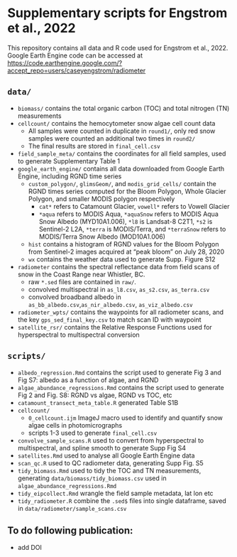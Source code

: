 
<!-- README.md is generated from README.Rmd. Please edit that file -->

# Supplementary scripts for Engstrom et al., 2022

<!-- badges: start -->
<!-- badges: end -->

This repository contains all data and R code used for Engstrom et al.,
2022. Google Earth Engine code can be accessed at
<https://code.earthengine.google.com/?accept_repo=users/caseyengstrom/radiometer>

## `data/`

-   `biomass/` contains the total organic carbon (TOC) and total
    nitrogen (TN) measurements
-   `cellcount/` contains the hemocytometer snow algae cell count data
    -   All samples were counted in duplicate in `round1/`, only red
        snow samples were counted an additional two times in `round2/`
    -   The final results are stored in `final_cell.csv`
-   `field_sample_meta/` contains the coordinates for all field samples,
    used to generate Supplementary Table 1
-   `google_earth_engine/` contains all data downloaded from Google
    Earth Engine, including RGND time series
    -   `custom_polygon/`, `glimsGeom/`, and `modis_grid_cells/` contain
        the RGND times series computed for the Bloom Polygon, Whole
        Glacier Polygon, and smaller MODIS polygon respectively
        -   `cat*` refers to Catamount Glacier, `vowell*` refers to
            Vowell Glacier
        -   `*aqua` refers to MODIS Aqua, `*aquaSnow` refers to MODIS
            Aqua Snow Albedo (MYD10A1.006), `*l8` is Landsat-8 C2T1,
            `*s2` is Sentinel-2 L2A, `*terra` is MODIS/Terra, and
            `*terraSnow` refers to MODIS/Terra Snow Albedo (MOD10A1.006)
    -   `hist` contains a histogram of RGND values for the Bloom Polygon
        from Sentinel-2 images acquired at “peak bloom” on July 28, 2020
    -   `wx` contains the weather data used to generate Supp. Figure S12
-   `radiometer` contains the spectral reflectance data from field scans
    of snow in the Coast Range near Whistler, BC.
    -   raw `*.sed` files are contained in `raw/`.
    -   convolved multispectral in `as_l8.csv`, `as_s2.csv`,
        `as_terra.csv`
    -   convolved broadband albedo in
        `as_bb_albedo.csv`,`as_nir_albedo.csv`, `as_viz_albedo.csv`
-   `radiometer_wpts/` contains the waypoints for all radiometer scans,
    and the key `gps_sed_final_key.csv` to match scan ID with waypoint
-   `satellite_rsr/` contains the Relative Response Functions used for
    hyperspectral to multispectral conversion

## `scripts/`

-   `albedo_regression.Rmd` contains the script used to generate Fig 3
    and Fig S7: albedo as a function of algae, and RGND
-   `algae_abundance_regressions.Rmd` contains the script used to
    generate Fig 2 and Fig. S8: RGND vs algae, RGND vs TOC, etc
-   `catamount_transect_meta_table.R` generated Table S1B
-   `cellcount/`
    -   `0_cellcount.ijm` ImageJ macro used to identify and quantify
        snow algae cells in photomicrographs
    -   scripts 1-3 used to generate `final_cell.csv`
-   `convolve_sample_scans.R` used to convert from hyperspectral to
    multispectral, and spline smooth to generate Supp Fig S4
-   `satellites.Rmd` used to analyse all Google Earth Engine data
-   `scan_qc.R` used to QC radiometer data, generating Supp Fig. S5
-   `tidy_biomass.Rmd` used to tidy the TOC and TN measurements,
    generating `data/biomass/tidy_biomass.csv` used in
    `algae_abundance_regressions.Rmd`
-   `tidy_eipcollect.Rmd` wrangle the field sample metadata, lat lon etc
-   `tidy_radiometer.R` combine the `.sed$` files into single dataframe,
    saved in `data/radiometer/sample_scans.csv`

## 

## To do following publication:

-   add DOI
